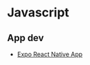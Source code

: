 
# Javascript

## App dev

* [Expo React Native App](./lang/js/app-dev/expo-react-native-app/init.expo-react-native-app.docs.md)